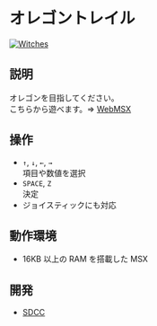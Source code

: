 # オレゴントレイル

[![Witches](http://img.youtube.com/vi/EUzgFs3BqyQ/0.jpg)](https://www.youtube.com/watch?v=EUzgFs3BqyQ)

## 説明
オレゴンを目指してください。<br>
こちらから遊べます。⇒  [WebMSX](http://webmsx.org/?MACHINE=MSX1J&ROM=https://github.com/CoBinee/oregon-msx/raw/main/rom/OREGON.ROM)

## 操作
- `↑`, `↓`, `←`, `→`<br>項目や数値を選択
- `SPACE`, `Z`<br>決定
- ジョイスティックにも対応

## 動作環境
- 16KB 以上の RAM を搭載した MSX

## 開発
- [SDCC](https://sdcc.sourceforge.net)
